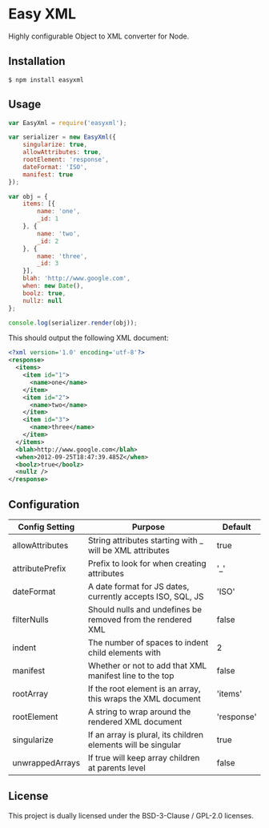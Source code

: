 # Easy XML

Highly configurable Object to XML converter for Node.

## Installation

```console
$ npm install easyxml
```

## Usage

```javascript
var EasyXml = require('easyxml');

var serializer = new EasyXml({
    singularize: true,
    allowAttributes: true,
    rootElement: 'response',
    dateFormat: 'ISO',
    manifest: true
});

var obj = {
    items: [{
        name: 'one',
        _id: 1
    }, {
        name: 'two',
        _id: 2
    }, {
        name: 'three',
        _id: 3
    }],
    blah: 'http://www.google.com',
    when: new Date(),
    boolz: true,
    nullz: null
};

console.log(serializer.render(obj));
```

This should output the following XML document:

```xml
<?xml version='1.0' encoding='utf-8'?>
<response>
  <items>
    <item id="1">
      <name>one</name>
    </item>
    <item id="2">
      <name>two</name>
    </item>
    <item id="3">
      <name>three</name>
    </item>
  </items>
  <blah>http://www.google.com</blah>
  <when>2012-09-25T18:47:39.485Z</when>
  <boolz>true</boolz>
  <nullz />
</response>
```

## Configuration

| Config Setting            | Purpose                                                       | Default   |
|---------------------------|---------------------------------------------------------------|-----------|
| allowAttributes           | String attributes starting with _ will be XML attributes      | true      |
| attributePrefix           | Prefix to look for when creating attributes                   | '\_'      |
| dateFormat                | A date format for JS dates, currently accepts ISO, SQL, JS    | 'ISO'     |
| filterNulls               | Should nulls and undefines be removed from the rendered XML   | false     |
| indent                    | The number of spaces to indent child elements with            | 2         |
| manifest                  | Whether or not to add that XML manifest line to the top       | false     |
| rootArray                 | If the root element is an array, this wraps the XML document  | 'items'   |
| rootElement               | A string to wrap around the rendered XML document             | 'response'|
| singularize               | If an array is plural, its children elements will be singular | true      |
| unwrappedArrays           | If true will keep array children at parents level             | false     |

## License

This project is dually licensed under the BSD-3-Clause / GPL-2.0 licenses.
